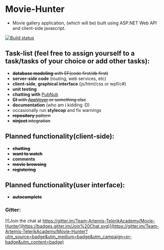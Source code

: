 # Movie-Hunter
+ Movie gallery application, (which will be) built using ASP.NET Web API and client-side javascript.

[![Build status](https://ci.appveyor.com/api/projects/status/t7di070vb4tl8ohk?svg=true)](https://ci.appveyor.com/project/KonstantinSimeonov/movie-hunter)

## Task-list (feel free to assign yourself to a task/tasks of your choice or add other tasks):
 + ~~**database modeling** with EF(code first/db first)~~
 + **server-side code** (routing, web services, etc)
 + **client-side**, **graphical interface** (js/html/css or wpf/c#)
 + **unit testing**
 + **chatting with** [PubNub](https://www.pubnub.com/developers/tutorials/publish-subscribe/)
 + ~~**CI** with [AppVeyor](http://www.appveyor.com) or something else~~
 + **documentation** (who am i kidding :D)
 + occasionally run **stylecop** and fix warnings
 + ~~**repository** pattern~~
 + ~~**ninject** integration~~

## Planned functionality(client-side):
 + ~~**chatting**~~
 + ~~**want to watch**~~
 + **comments**
 + ~~**movie browsing**~~
 + ~~**registering**~~
 
## Planned functionality(user interface):
 + ~~**autocomplete**~~

### Gitter:
[![Join the chat at https://gitter.im/Team-Artemis-TelerikAcademy/Movie-Hunter](https://badges.gitter.im/Join%20Chat.svg)](https://gitter.im/Team-Artemis-TelerikAcademy/Movie-Hunter?utm_source=badge&utm_medium=badge&utm_campaign=pr-badge&utm_content=badge)
